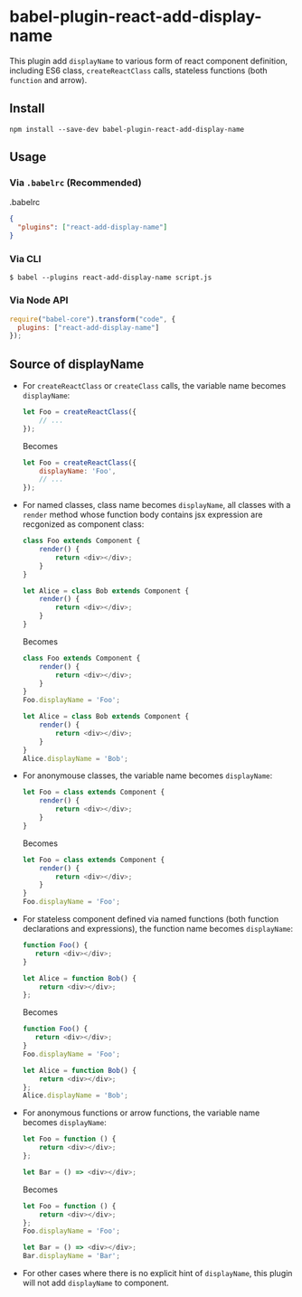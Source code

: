 # babel-plugin-react-add-display-name

This plugin add `displayName` to various form of react component definition, including ES6 class, `createReactClass` calls, stateless functions (both `function` and arrow).

## Install

```shell
npm install --save-dev babel-plugin-react-add-display-name
```

## Usage

### Via `.babelrc` (Recommended)

.babelrc

```json
{
  "plugins": ["react-add-display-name"]
}
```

### Via CLI

```shell
$ babel --plugins react-add-display-name script.js
```

### Via Node API

```javascript
require("babel-core").transform("code", {
  plugins: ["react-add-display-name"]
});
```

## Source of displayName

- For `createReactClass` or `createClass` calls, the variable name becomes `displayName`:

    ```javascript
    let Foo = createReactClass({
        // ...
    });
    ```
    
    Becomes
    
    ```javascript
    let Foo = createReactClass({
        displayName: 'Foo',
        // ...
    });
    ```
    
- For named classes, class name becomes `displayName`, all classes with a `render` method whose function body contains jsx expression are recgonized as component class:

    ```javascript
    class Foo extends Component {
        render() {
            return <div></div>;
        }
    }
    
    let Alice = class Bob extends Component {
        render() {
            return <div></div>;
        }
    }
    ```
    
    Becomes
    
    

    ```javascript
    class Foo extends Component {
        render() {
            return <div></div>;
        }
    }
    Foo.displayName = 'Foo';
    
    let Alice = class Bob extends Component {
        render() {
            return <div></div>;
        }
    }
    Alice.displayName = 'Bob';
    ```
    
- For anonymouse classes, the variable name becomes `displayName`:
  

    ```javascript
    let Foo = class extends Component {
        render() {
            return <div></div>;
        }
    }
    ```
    
    Becomes

    ```javascript
    let Foo = class extends Component {
        render() {
            return <div></div>;
        }
    }
    Foo.displayName = 'Foo';
    ```
    
- For stateless component defined via named functions (both function declarations and expressions), the function name becomes `displayName`:
  
    ```javascript
    function Foo() {
       return <div></div>;
    }
    
    let Alice = function Bob() {
        return <div></div>;
    };
    ```
    
    Becomes
  
    ```javascript
    function Foo() {
       return <div></div>;
    }
    Foo.displayName = 'Foo';
    
    let Alice = function Bob() {
        return <div></div>;
    };
    Alice.displayName = 'Bob';
    ```
    
- For anonymous functions or arrow functions, the variable name becomes `displayName`:

    ```javascript
    let Foo = function () {
        return <div></div>;
    };
    
    let Bar = () => <div></div>;
    ```
    
    Becomes
    
    ```javascript
    let Foo = function () {
        return <div></div>;
    };
    Foo.displayName = 'Foo';
    
    let Bar = () => <div></div>;
    Bar.displayName = 'Bar';
    ```
    
- For other cases where there is no explicit hint of `displayName`, this plugin will not add `displayName` to component.

